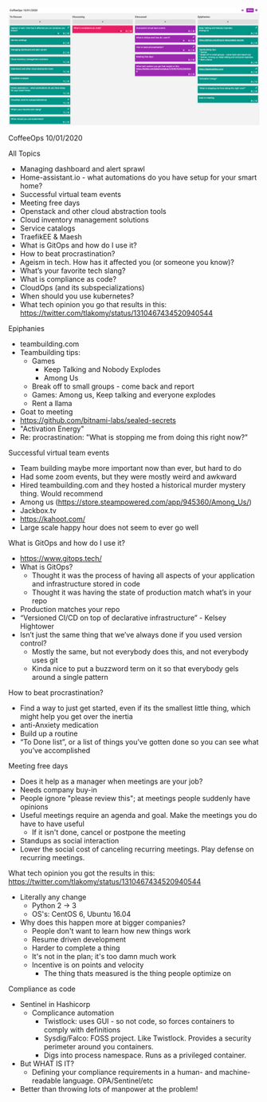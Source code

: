 ![Our Board](images/2020.10.01.png)

CoffeeOps 10/01/2020

All Topics
- Managing dashboard and alert sprawl
- Home-assistant.io - what automations do you have setup for your smart home?
- Successful virtual team events
- Meeting free days
- Openstack and other cloud abstraction tools
- Cloud inventory management solutions
- Service catalogs
- TraefikEE & Maesh
- What is GitOps and how do I use it?
- How to beat procrastination?
- Ageism in tech. How has it affected you (or someone you know)?
- What’s your favorite tech slang?
- What is compliance as code?
- CloudOps (and its subspecializations)
- When should you use kubernetes?
- What tech opinion you go that results in this: https://twitter.com/tlakomy/status/1310467434520940544


Epiphanies
- teambuilding.com
- Teambuilding tips:
    - Games
        - Keep Talking and Nobody Explodes
        - Among Us
    - Break off to small groups - come back and report
    - Games: Among us, Keep talking and everyone explodes
    - Rent a llama
- Goat to meeting
- https://github.com/bitnami-labs/sealed-secrets
- "Activation Energy"
- Re: procrastination: "What is stopping me from doing this right now?"


Successful virtual team events
- Team building maybe more important now than ever, but hard to do
- Had some zoom events, but they were mostly weird and awkward
- Hired teambuilding.com and they hosted a historical murder mystery thing. Would recommend
- Among us (https://store.steampowered.com/app/945360/Among_Us/)
- Jackbox.tv
- https://kahoot.com/
- Large scale happy hour does not seem to ever go well


What is GitOps and how do I use it?
- https://www.gitops.tech/
- What is GitOps?
    - Thought it was the process of having all aspects of your application and infrastructure stored in code
    - Thought it was having the state of production match what’s in your repo
- Production matches your repo
- “Versioned CI/CD on top of declarative infrastructure” - Kelsey Hightower
- Isn’t just the same thing that we’ve always done if you used version control?
    - Mostly the same, but not everybody does this, and not everybody uses git
    - Kinda nice to put a buzzword term on it so that everybody gels around a single pattern


How to beat procrastination?
- Find a way to just get started, even if its the smallest little thing, which might help you get over the inertia
- anti-Anxiety medication
- Build up a routine
- “To Done list”, or a list of things you’ve gotten done so you can see what you’ve accomplished


Meeting free days
- Does it help as a manager when meetings are your job?
- Needs company buy-in
- People ignore "please review this"; at meetings people suddenly have opinions
- Useful meetings require an agenda and goal. Make the meetings you do have to have useful
    - If it isn't done, cancel or postpone the meeting
- Standups as social interaction
- Lower the social cost of canceling recurring meetings. Play defense on recurring meetings.


What tech opinion you got the results in this: https://twitter.com/tlakomy/status/1310467434520940544
- Literally any change
    - Python 2 -> 3
    - OS's: CentOS 6, Ubuntu 16.04
- Why does this happen more at bigger companies?
    - People don't want to learn how new things work
    - Resume driven development
    - Harder to complete a thing
    - It's not in the plan; it's too damn much work
    - Incentive is on points and velocity
        - The thing thats measured is the thing people optimize on


Compliance as code
- Sentinel in Hashicorp
    - Complicance automation
        - Twistlock: uses GUI - so not code, so forces containers to comply with definitions
        - Sysdig/Falco: FOSS project. Like Twistlock. Provides a security perimeter around you containers.
        - Digs into process namespace. Runs as a privileged container.
- But WHAT IS IT?
    - Defining your compliance requirements in a human- and machine-readable language. OPA/Sentinel/etc
- Better than throwing lots of manpower at the problem!